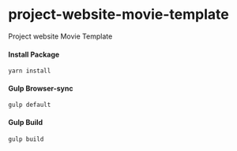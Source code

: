 # project-website-movie-template
Project website Movie Template

#### Install Package
```
yarn install
```

#### Gulp Browser-sync
```
gulp default
```
#### Gulp Build
```
gulp build
```

